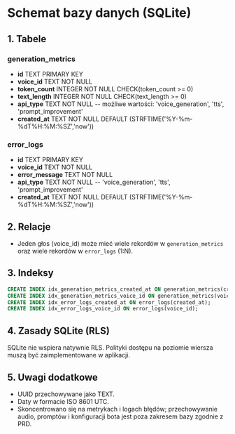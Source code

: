 # Schemat bazy danych (SQLite)

## 1. Tabele

### generation_metrics
- **id** TEXT PRIMARY KEY
- **voice_id** TEXT NOT NULL
- **token_count** INTEGER NOT NULL CHECK(token_count >= 0)
- **text_length** INTEGER NOT NULL CHECK(text_length >= 0)
- **api_type** TEXT NOT NULL  -- możliwe wartości: 'voice_generation', 'tts', 'prompt_improvement'
- **created_at** TEXT NOT NULL DEFAULT (STRFTIME('%Y-%m-%dT%H:%M:%SZ','now'))

### error_logs
- **id** TEXT PRIMARY KEY
- **voice_id** TEXT NOT NULL
- **error_message** TEXT NOT NULL
- **api_type** TEXT NOT NULL  -- 'voice_generation', 'tts', 'prompt_improvement'
- **created_at** TEXT NOT NULL DEFAULT (STRFTIME('%Y-%m-%dT%H:%M:%SZ','now'))

## 2. Relacje
- Jeden głos (voice_id) może mieć wiele rekordów w `generation_metrics` oraz wiele rekordów w `error_logs` (1:N).

## 3. Indeksy
```sql
CREATE INDEX idx_generation_metrics_created_at ON generation_metrics(created_at);
CREATE INDEX idx_generation_metrics_voice_id ON generation_metrics(voice_id);
CREATE INDEX idx_error_logs_created_at ON error_logs(created_at);
CREATE INDEX idx_error_logs_voice_id ON error_logs(voice_id);
```

## 4. Zasady SQLite (RLS)
SQLite nie wspiera natywnie RLS. Polityki dostępu na poziomie wiersza muszą być zaimplementowane w aplikacji.

## 5. Uwagi dodatkowe
- UUID przechowywane jako TEXT.
- Daty w formacie ISO 8601 UTC.
- Skoncentrowano się na metrykach i logach błędów; przechowywanie audio, promptów i konfiguracji bota jest poza zakresem bazy zgodnie z PRD. 